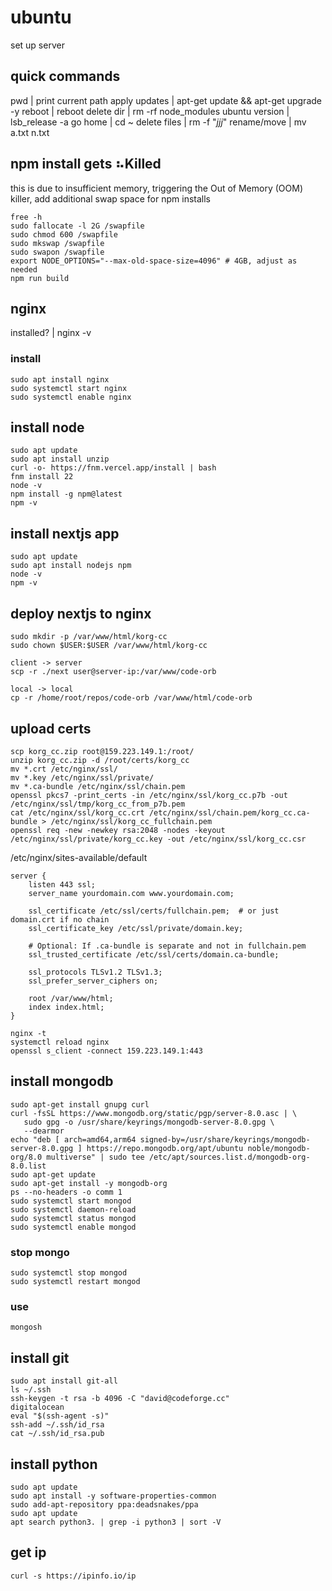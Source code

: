 # ubuntu
set up server

## quick commands
pwd             | print current path 
apply updates   | apt-get update && apt-get upgrade -y
reboot          | reboot
delete dir      | rm -rf node_modules
ubuntu version  | lsb_release -a
go home         | cd ~
delete files    | rm -f "*jjj*"
rename/move     | mv  a.txt n.txt

## npm install gets ⠦Killed
this is due to insufficient memory, triggering the Out of Memory (OOM) killer,
add additional swap space for npm installs
```
free -h
sudo fallocate -l 2G /swapfile
sudo chmod 600 /swapfile
sudo mkswap /swapfile
sudo swapon /swapfile
export NODE_OPTIONS="--max-old-space-size=4096" # 4GB, adjust as needed
npm run build
```


## nginx
installed?    | nginx -v

### install
```
sudo apt install nginx
sudo systemctl start nginx
sudo systemctl enable nginx
```

## install node
```
sudo apt update
sudo apt install unzip
curl -o- https://fnm.vercel.app/install | bash
fnm install 22
node -v
npm install -g npm@latest
npm -v
```

## install nextjs app
```
sudo apt update
sudo apt install nodejs npm
node -v
npm -v
```

## deploy nextjs to nginx
```
sudo mkdir -p /var/www/html/korg-cc
sudo chown $USER:$USER /var/www/html/korg-cc

client -> server
scp -r ./next user@server-ip:/var/www/code-orb

local -> local
cp -r /home/root/repos/code-orb /var/www/html/code-orb
```

## upload certs
```
scp korg_cc.zip root@159.223.149.1:/root/
unzip korg_cc.zip -d /root/certs/korg_cc
mv *.crt /etc/nginx/ssl/
mv *.key /etc/nginx/ssl/private/
mv *.ca-bundle /etc/nginx/ssl/chain.pem
openssl pkcs7 -print_certs -in /etc/nginx/ssl/korg_cc.p7b -out /etc/nginx/ssl/tmp/korg_cc_from_p7b.pem
cat /etc/nginx/ssl/korg_cc.crt /etc/nginx/ssl/chain.pem/korg_cc.ca-bundle > /etc/nginx/ssl/korg_cc_fullchain.pem
openssl req -new -newkey rsa:2048 -nodes -keyout /etc/nginx/ssl/private/korg_cc.key -out /etc/nginx/ssl/korg_cc.csr
```
/etc/nginx/sites-available/default
```
server {
    listen 443 ssl;
    server_name yourdomain.com www.yourdomain.com;

    ssl_certificate /etc/ssl/certs/fullchain.pem;  # or just domain.crt if no chain
    ssl_certificate_key /etc/ssl/private/domain.key;

    # Optional: If .ca-bundle is separate and not in fullchain.pem
    ssl_trusted_certificate /etc/ssl/certs/domain.ca-bundle;

    ssl_protocols TLSv1.2 TLSv1.3;
    ssl_prefer_server_ciphers on;

    root /var/www/html;
    index index.html;
}
```
```
nginx -t
systemctl reload nginx
openssl s_client -connect 159.223.149.1:443
```

## install mongodb
```
sudo apt-get install gnupg curl
curl -fsSL https://www.mongodb.org/static/pgp/server-8.0.asc | \
   sudo gpg -o /usr/share/keyrings/mongodb-server-8.0.gpg \
   --dearmor
echo "deb [ arch=amd64,arm64 signed-by=/usr/share/keyrings/mongodb-server-8.0.gpg ] https://repo.mongodb.org/apt/ubuntu noble/mongodb-org/8.0 multiverse" | sudo tee /etc/apt/sources.list.d/mongodb-org-8.0.list
sudo apt-get update
sudo apt-get install -y mongodb-org
ps --no-headers -o comm 1
sudo systemctl start mongod
sudo systemctl daemon-reload
sudo systemctl status mongod
sudo systemctl enable mongod
```

### stop mongo
```
sudo systemctl stop mongod
sudo systemctl restart mongod
```

### use
```
mongosh
```

## install git
```
sudo apt install git-all
ls ~/.ssh
ssh-keygen -t rsa -b 4096 -C "david@codeforge.cc"
digitalocean
eval "$(ssh-agent -s)"
ssh-add ~/.ssh/id_rsa
cat ~/.ssh/id_rsa.pub
```

## install python
```
sudo apt update
sudo apt install -y software-properties-common
sudo add-apt-repository ppa:deadsnakes/ppa
sudo apt update
apt search python3. | grep -i python3 | sort -V
```

## get ip
```
curl -s https://ipinfo.io/ip
```
